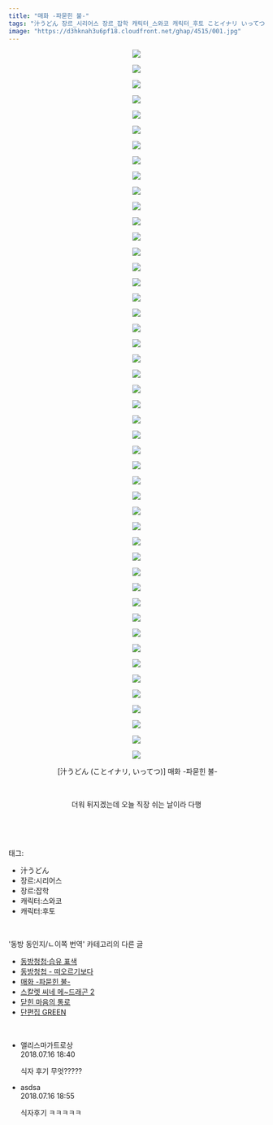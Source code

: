 ```yaml
---
title: "매화 -파묻힌 불-"
tags: "汁うどん 장르_시리어스 장르_잡학 캐릭터_스와코 캐릭터_후토 ことイナリ いってつ 동방_동인지／ㄴ이쪽_번역"
image: "https://d3hknah3u6pf18.cloudfront.net/ghap/4515/001.jpg"
---
```

<div class="article">
<p style="text-align: center; clear: none; float: none;"><img src="{{ site.imgserver4 }}/ghap/4515/001.jpg"/></p>
<p style="text-align: center; clear: none; float: none;"><img src="{{ site.imgserver4 }}/ghap/4515/002.jpg"/></p>
<p style="text-align: center; clear: none; float: none;"><img src="{{ site.imgserver4 }}/ghap/4515/003.jpg"/></p>
<p style="text-align: center; clear: none; float: none;"><img src="{{ site.imgserver4 }}/ghap/4515/004.jpg"/></p>
<p style="text-align: center; clear: none; float: none;"><img src="{{ site.imgserver4 }}/ghap/4515/005.jpg"/></p>
<p style="text-align: center; clear: none; float: none;"><img src="{{ site.imgserver4 }}/ghap/4515/006.jpg"/></p>
<p style="text-align: center; clear: none; float: none;"><img src="{{ site.imgserver4 }}/ghap/4515/007.jpg"/></p>
<p style="text-align: center; clear: none; float: none;"><img src="{{ site.imgserver4 }}/ghap/4515/008.jpg"/></p>
<p style="text-align: center; clear: none; float: none;"><img src="{{ site.imgserver4 }}/ghap/4515/009.jpg"/></p>
<p style="text-align: center; clear: none; float: none;"><img src="{{ site.imgserver4 }}/ghap/4515/010.jpg"/></p>
<p style="text-align: center; clear: none; float: none;"><img src="{{ site.imgserver4 }}/ghap/4515/011.jpg"/></p>
<p style="text-align: center; clear: none; float: none;"><img src="{{ site.imgserver4 }}/ghap/4515/012.jpg"/></p>
<p style="text-align: center; clear: none; float: none;"><img src="{{ site.imgserver4 }}/ghap/4515/013.jpg"/></p>
<p style="text-align: center; clear: none; float: none;"><img src="{{ site.imgserver4 }}/ghap/4515/014.jpg"/></p>
<p style="text-align: center; clear: none; float: none;"><img src="{{ site.imgserver4 }}/ghap/4515/015.jpg"/></p>
<p style="text-align: center; clear: none; float: none;"><img src="{{ site.imgserver4 }}/ghap/4515/016.jpg"/></p>
<p style="text-align: center; clear: none; float: none;"><img src="{{ site.imgserver4 }}/ghap/4515/017.jpg"/></p>
<p style="text-align: center; clear: none; float: none;"><img src="{{ site.imgserver4 }}/ghap/4515/018.jpg"/></p>
<p style="text-align: center; clear: none; float: none;"><img src="{{ site.imgserver4 }}/ghap/4515/019.jpg"/></p>
<p style="text-align: center; clear: none; float: none;"><img src="{{ site.imgserver4 }}/ghap/4515/020.jpg"/></p>
<p style="text-align: center; clear: none; float: none;"><img src="{{ site.imgserver4 }}/ghap/4515/021.jpg"/></p>
<p style="text-align: center; clear: none; float: none;"><img src="{{ site.imgserver4 }}/ghap/4515/022.jpg"/></p>
<p style="text-align: center; clear: none; float: none;"><img src="{{ site.imgserver4 }}/ghap/4515/023.jpg"/></p>
<p style="text-align: center; clear: none; float: none;"><img src="{{ site.imgserver4 }}/ghap/4515/024.jpg"/></p>
<p style="text-align: center; clear: none; float: none;"><img src="{{ site.imgserver4 }}/ghap/4515/025.jpg"/></p>
<p style="text-align: center; clear: none; float: none;"><img src="{{ site.imgserver4 }}/ghap/4515/026.jpg"/></p>
<p style="text-align: center; clear: none; float: none;"><img src="{{ site.imgserver4 }}/ghap/4515/027.jpg"/></p>
<p style="text-align: center; clear: none; float: none;"><img src="{{ site.imgserver4 }}/ghap/4515/028.jpg"/></p>
<p style="text-align: center; clear: none; float: none;"><img src="{{ site.imgserver4 }}/ghap/4515/029.jpg"/></p>
<p style="text-align: center; clear: none; float: none;"><img src="{{ site.imgserver4 }}/ghap/4515/030.jpg"/></p>
<p style="text-align: center; clear: none; float: none;"><img src="{{ site.imgserver4 }}/ghap/4515/031.jpg"/></p>
<p style="text-align: center; clear: none; float: none;"><img src="{{ site.imgserver4 }}/ghap/4515/032.jpg"/></p>
<p style="text-align: center; clear: none; float: none;"><img src="{{ site.imgserver4 }}/ghap/4515/033.jpg"/></p>
<p style="text-align: center; clear: none; float: none;"><img src="{{ site.imgserver4 }}/ghap/4515/034.jpg"/></p>
<p style="text-align: center; clear: none; float: none;"><img src="{{ site.imgserver4 }}/ghap/4515/035.jpg"/></p>
<p style="text-align: center; clear: none; float: none;"><img src="{{ site.imgserver4 }}/ghap/4515/036.jpg"/></p>
<p style="text-align: center; clear: none; float: none;"><img src="{{ site.imgserver4 }}/ghap/4515/037.jpg"/></p>
<p style="text-align: center; clear: none; float: none;"><img src="{{ site.imgserver4 }}/ghap/4515/038.jpg"/></p>
<p style="text-align: center; clear: none; float: none;"><img src="{{ site.imgserver4 }}/ghap/4515/039.jpg"/></p>
<p style="text-align: center; clear: none; float: none;"><img src="{{ site.imgserver4 }}/ghap/4515/040.jpg"/></p>
<p style="text-align: center; clear: none; float: none;"><img src="{{ site.imgserver4 }}/ghap/4515/041.jpg"/></p>
<p style="text-align: center; clear: none; float: none;"><img src="{{ site.imgserver4 }}/ghap/4515/042.jpg"/></p>
<p style="text-align: center; clear: none; float: none;"><img src="{{ site.imgserver4 }}/ghap/4515/043.jpg"/></p>
<p style="text-align: center; clear: none; float: none;"><img src="{{ site.imgserver4 }}/ghap/4515/044.jpg"/></p>
<p style="text-align: center; clear: none; float: none;"><img src="{{ site.imgserver4 }}/ghap/4515/045.jpg"/></p>
<p style="text-align: center; clear: none; float: none;"><img src="{{ site.imgserver4 }}/ghap/4515/046.jpg"/></p>
<p style="text-align: center; clear: none; float: none;"><img src="{{ site.imgserver4 }}/ghap/4515/047.jpg"/></p>
<p style="text-align: center; clear: none; float: none;"> [汁うどん (ことイナリ, いってつ)] 매화 -파묻힌 불-</p>
<p style="text-align: center; clear: none; float: none;"><br/></p>
<p style="text-align: center; clear: none; float: none;">더워 뒤지겠는데 오늘 직장 쉬는 날이라 다행</p>
<p><br/></p>
</div><br/>
<div class="tagTrail">
<p>태그: </p>
<ul>
<li>汁うどん</li>
<li>장르:시리어스</li>
<li>장르:잡학</li>
<li>캐릭터:스와코</li>
<li>캐릭터:후토</li>
</ul>
</div><br/>
<div class="another">
<p>'동방 동인지/ㄴ이쪽 번역' 카테고리의 다른 글</p>
<ul>
<li><a href="/ghap_4545">동방청첩·습유 표색</a></li>
<li><a href="/ghap_4533">동방청첩 - 떠오르기보다</a></li>
<li><a href="/ghap_4515">매화 -파묻힌 불-</a></li>
<li><a href="/ghap_4506">스칼렛 씨네 메~드래곤 2</a></li>
<li><a href="/ghap_4476">닫힌 마음의 통로</a></li>
<li><a href="/ghap_4115">단편집 GREEN</a></li>
</ul>
</div><br/>
<div class="cb_module cb_fluid">
<div class="cb_wrt cb_profile">
<div class="comment">
<ul>
<li class="cb_thumb_off" id="comment15288024">
<div class="cb_comment_area">
<div class="cb_info_area">
<div class="cb_section">
<span class="cb_nick_name">앨리스마가트로상</span>
</div>
<div class="cb_section">
<span class="cb_date">2018.07.16 18:40 </span>
</div>
</div>
<div class="cb_dsc_comment">
<p class="cb_dsc">
											식자 후기 무엇?????
										</p>
</div>
</div></li>
<li class="cb_thumb_off" id="comment15288029">
<div class="cb_comment_area">
<div class="cb_info_area">
<div class="cb_section">
<span class="cb_nick_name">asdsa</span>
</div>
<div class="cb_section">
<span class="cb_date">2018.07.16 18:55 </span>
</div>
</div>
<div class="cb_dsc_comment">
<p class="cb_dsc">
											식자후기 ㅋㅋㅋㅋㅋ
										</p>
</div>
</div></li>
</ul>
</div>
</div><!-- commentList close -->
</div><br/>

